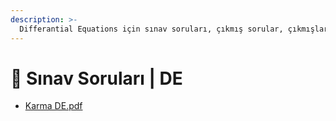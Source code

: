 ```yaml
---
description: >-
  Differantial Equations için sınav soruları, çıkmış sorular, çıkmışlar veya önceki senelerde çıkan sorular
---
```


# 📃 Sınav Soruları \| DE

<!--YPackage.YGitbookIntegration-tarafından-otomatik-oluşturulmuştur-->

- [Karma DE.pdf](Karma%20DE.pdf)

<!--YPackage.YGitbookIntegration-tarafından-otomatik-oluşturulmuştur-->

